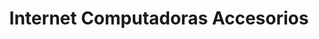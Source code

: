 ---
title: "Internet Computadoras Accesorios"
url: /retalhuleu/internet-computadoras-accesorios/
shop: Elektronik
---